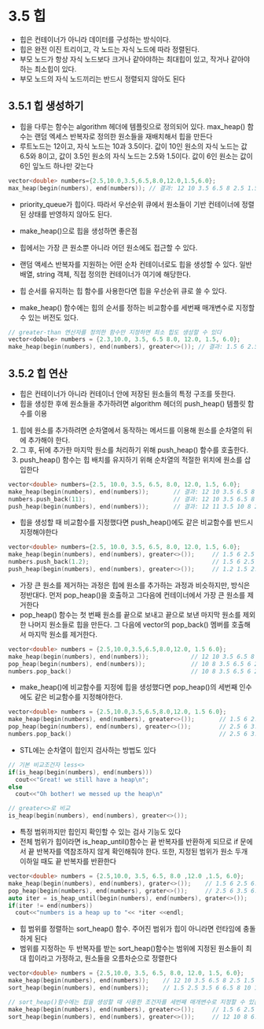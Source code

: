 # 3.5 힙
- 힙은 컨테이너가 아니라 데이터를 구성하는 방식이다. 
- 힙은 완전 이진 트리이고, 각 노드는 자식 노드에 따라 정렬된다. 
- 부모 노드가 항상 자식 노드보다 크거나 같아야하는 최대힙이 있고, 작거나 같아야하는 최소힙이 있다.
- 부모 노드의 자식 노드끼리는 반드시 정렬되지 않아도 된다

## 3.5.1 힙 생성하기
- 힙을 다루는 함수는 algorithm 헤더에 템플릿으로 정의되어 있다. max_heap() 함수는 랜덤 엑세스 반복자로 정의한 원소들을 재배치해서 힙을 만든다
- 루트노드는 12이고, 자식 노드는 10과 3.5이다. 값이 10인 원소의 자식 노드는 값 6.5와 8이고, 값이 3.5인 원소의 자식 노드는 2.5와 1.5이다. 값이 6인 원소는 값이 6인 잎노드 하나만 갖는다
```C++
vector<double> numbers={2.5,10.0,3.5,6.5,8.0,12.0,1.5,6.0};
max_heap(begin(numbers), end(numbers)); // 결과: 12 10 3.5 6.5 8 2.5 1.5 6
```
- priority_queue가 힙이다. 따라서 우선순위 큐에서 원소들이 기반 컨테이너에 정렬된 상태를 반영하지 않아도 된다.  

- make_heap()으로 힙을 생성하면 좋은점
 - 힙에서는 가장 큰 원소뿐 아니라 어던 원소에도 접근할 수 있다. 
 - 랜덤 액세스 반복자를 지원하는 어떤 순차 컨테이너로도 힙을 생성할 수 있다. 일반 배열, string 객체, 직접 정의한 컨테이너가 여기에 해당한다.
  - 힙 순서를 유지하는 힙 함수를 사용한다면 힙을 우선순위 큐로 쓸 수 있다.

- make_heap() 함수에는 힙의 순서를 정하는 비교함수를 세번째 매개변수로 지정할 수 있는 버전도 있다.
```C++
// greater-than 연산자를 정의한 함수만 지정하면 최소 힙도 생성할 수 있다
vector<dobule> numbers = {2.3,10.0, 3.5, 6.5 8.0, 12.0, 1.5, 6.0};
make_heap(begin(numbers), end(numbers), greater<>()); // 결과: 1.5 6 2.5 6.5 8 12. 3.5 10
```
## 3.5.2 힙 연산
- 힙은 컨테이너가 아니라 컨테이너 안에 저장된 원소들의 특정 구조를 뜻한다. 
- 힙을 생성한 후에 원소들을 추가하려면 algorithm 헤더의 push_heap() 템플릿 함수를 이용
 1. 힙에 원소를 추가하려면 순차열에서 동작하는 메서드를 이용해 원소를 순차열의 뒤에 추가해야 한다.
 2. 그 후, 뒤에 추가한 마지막 원소를 처리하기 위해 push_heap() 함수를 호출한다.
 3. push_heap() 함수는 힙 배치를 유지하기 위해 순차열의 적절한 위치에 원소를 삽입한다
 ```C++
 vector<double> numbers={2.5, 10.0, 3.5, 6.5, 8.0, 12.0, 1.5, 6.0};
 make_heap(begin(numbers), end(numbers));       // 결과: 12 10 3.5 6.5 8 2.5 1.5 6
 numbers.push_back(11);                         // 결과: 12 10 3.5 6.5 8 2.5 1.5 6 11
 push_heap(begin(numbers), end(numbers));       // 결과: 12 11 3.5 10 8 2.5 1.5 6 6.5
 ```
- 힙을 생성할 때 비교함수를 지정했다면 push_heap()에도 같은 비교함수를 반드시 지정해야한다
```C++
vector<double> numbers={2.5, 10.0, 3.5, 6.5, 8.0, 12.0, 1.5, 6.0};
make_heap(begin(numbers), end(numbers), greater<>());     // 1.5 6 2.5 6.5 8 12 3.5 10
numbers.push_back(1.2);                                   // 1.5 6 2.5 6.5 8 12 3.5 10 1.2
push_heap(begin(numbers), end(numbers), greater<>());     // 1.2 1.5 2.5 6 8 12 3.5 10 6.5
```
- 가장 큰 원소를 제거하는 과정은 힙에 원소를 추가하는 과정과 비슷하지만, 방식은 정반대다. 먼저 pop_heap()을 호출하고 그다음에 컨테이너에서 가장 큰 원소를 제거한다
- pop_heap() 함수는 첫 번째 원소를 끝으로 보내고 끝으로 보낸 마지막 원소를 제외한 나머지 원소들로 힙을 만든다. 그 다음에 vector의 pop_back() 멤버를 호출해서 마지막 원소를 제거한다.
```C++
vector<double> numbers = {2.5,10.0,3.5,6.5,8.0,12.0, 1.5 6.0};
make_heap(begin(numbers), end(numbers));            // 12 10 3.5 6.5 8 2.5 1.5 6
pop_heap(begin(numbers), end(numbers));             // 10 8 3.5 6.5 6 2.5 1.5 12
numbers.pop_back()                                  // 10 8 3.5 6.5 6 2.5 1.5
```
- make_heap()에 비교함수를 지정에 힙을 생성했다면 pop_heap()의 세번째 인수에도 같은 비교함수를 지정해야한다.
```C++
vector<double> numbers = {2.5,10.0,3.5,6.5,8.0,12.0, 1.5 6.0};
make_heap(begin(numbers), end(numbers), greater<>());       // 1.5 6 2.5 6.5 8 12 3.5 10
pop_heap(begin(numbers), end(numbers), greater<>());        // 2.5 6 3.5 6.5 8 12 10 1.5
numbers.pop_back()                                          // 2.5 6 3.5 6.5 8 12 10
```
- STL에는 순차열이 힙인지 검사하는 방법도 있다
```C++
// 기본 비교조건자 less<>
if(is_heap(begin(numbers), end(numbers)))
  cout<<"Great! we still have a heap\n";
else
  cout<<"Oh bother! we messed up the heap\n"

// greater<>로 비교
is_heap(begin(numbers), end(numbers), greater<>());
```
- 특정 범위까지만 힙인지 확인할 수 있는 검사 기능도 있다
- 전체 범위가 힙이라면 is_heap_until()함수는 끝 반복자를 반환하게 되므로 if 문에서 끝 반복자를 역참조하지 않게 확인해줘야 한다. 또한, 지정된 범위가 원소 두개 이하일 때도 끝 반복자를 반환한다
```C++
vector<double> numbers = {2.5,10.0, 3.5, 6.5, 8.0 ,12.0 ,1.5, 6.0};
make_heap(begin(numbers), end(numbers), grater<>());    // 1.5 6 2.5 6.5 8 12 3.5 10
pop_heap(begin(numbers), end(numbers), grater<>());     // 2.5 6 3.5 6.5 8 12 10 1.5
auto iter = is_heap_until(begin(numbers), end(numbers), grater<>());
if(iter != end(numbers))
  cout<<"numbers is a heap up to "<< *iter <<endl;
```
- 힙 범위를 정렬하는 sort_heap() 함수. 주어진 범위가 힙이 아니라면 런타임에 충돌하게 된다
- 범위를 지정하는 두 반복자를 받는 sort_heap()함수는 범위에 지정된 원소들이 최대 힙이라고 가정하고, 원소들을 오름차순으로 정렬한다
```C++
vector<double> numbers = {2.5,10.0, 3.5, 6.5, 8.0, 12.0, 1.5, 6.0};
make_heap(begin(numbers), end(numbers));    // 12 10 3.5 6.5 8 2.5 1.5 6
sort_heap(begin(numbers), end(numbers));    // 1.5 2.5 3.5 6 6.5 8 10 12

// sort_heap()함수에는 힙을 생성할 때 사용한 조건자를 세번째 매개변수로 지정할 수 있는 버전도 있다
make_heap(begin(numbers), end(numbers), greater<>());     // 1.5 6 2.5 6.5 8 12 3.5 10
sort_heap(begin(numbers), end(numbers), greater<>());     // 12 10 8 6.5 6 3.5 2.5 1.5 
```
